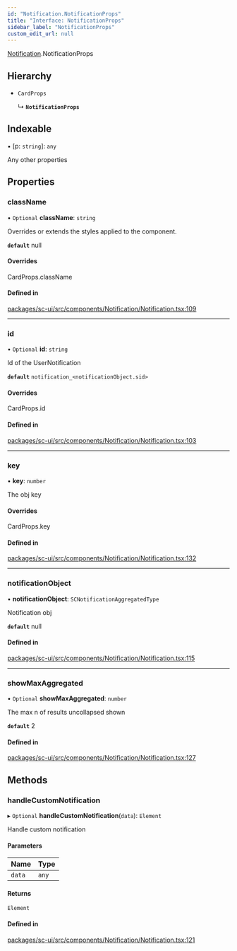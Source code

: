 ```yaml
---
id: "Notification.NotificationProps"
title: "Interface: NotificationProps"
sidebar_label: "NotificationProps"
custom_edit_url: null
---
```


[Notification](../modules/Notification).NotificationProps

## Hierarchy

- `CardProps`

  ↳ **`NotificationProps`**

## Indexable

▪ [p: `string`]: `any`

Any other properties

## Properties

### className

• `Optional` **className**: `string`

Overrides or extends the styles applied to the component.

**`default`** null

#### Overrides

CardProps.className

#### Defined in

[packages/sc-ui/src/components/Notification/Notification.tsx:109](https://github.com/selfcommunity/community-ui/blob/9148e4e/packages/sc-ui/src/components/Notification/Notification.tsx#L109)

___

### id

• `Optional` **id**: `string`

Id of the UserNotification

**`default`** `notification_<notificationObject.sid>`

#### Overrides

CardProps.id

#### Defined in

[packages/sc-ui/src/components/Notification/Notification.tsx:103](https://github.com/selfcommunity/community-ui/blob/9148e4e/packages/sc-ui/src/components/Notification/Notification.tsx#L103)

___

### key

• **key**: `number`

The obj key

#### Overrides

CardProps.key

#### Defined in

[packages/sc-ui/src/components/Notification/Notification.tsx:132](https://github.com/selfcommunity/community-ui/blob/9148e4e/packages/sc-ui/src/components/Notification/Notification.tsx#L132)

___

### notificationObject

• **notificationObject**: `SCNotificationAggregatedType`

Notification obj

**`default`** null

#### Defined in

[packages/sc-ui/src/components/Notification/Notification.tsx:115](https://github.com/selfcommunity/community-ui/blob/9148e4e/packages/sc-ui/src/components/Notification/Notification.tsx#L115)

___

### showMaxAggregated

• `Optional` **showMaxAggregated**: `number`

The max n of results uncollapsed shown

**`default`** 2

#### Defined in

[packages/sc-ui/src/components/Notification/Notification.tsx:127](https://github.com/selfcommunity/community-ui/blob/9148e4e/packages/sc-ui/src/components/Notification/Notification.tsx#L127)

## Methods

### handleCustomNotification

▸ `Optional` **handleCustomNotification**(`data`): `Element`

Handle custom notification

#### Parameters

| Name | Type |
| :------ | :------ |
| `data` | `any` |

#### Returns

`Element`

#### Defined in

[packages/sc-ui/src/components/Notification/Notification.tsx:121](https://github.com/selfcommunity/community-ui/blob/9148e4e/packages/sc-ui/src/components/Notification/Notification.tsx#L121)
